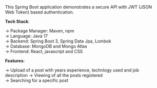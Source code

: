 This Spring Boot application demonstrates a secure API with JWT (JSON Web Token) based authentication.

**Tech Stack**:

 -> Package Manager: Maven, npm  
 -> Language: Java 17  
 -> Backend: Spring Boot 3, Spring Data Jpa, Lombok  
 -> Database: MongoDB and Mongo Atlas   
 -> Frontend: React, javascript and CSS  

**Features**:  
  
 -> Upload of a post with years experience, technlogy used and job description
 -> Viewing of all the posts registered  
 -> Searching for a specific post  
